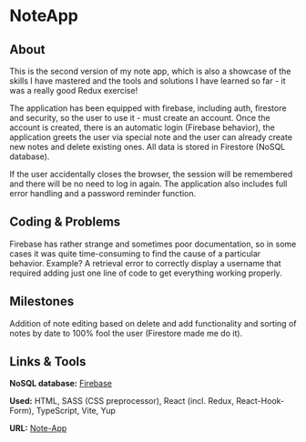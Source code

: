 # NoteApp

## About

This is the second version of my note app, which is also a showcase of the skills I have mastered and the tools and solutions I have learned so far - it was a really good Redux exercise!

The application has been equipped with firebase, including auth, firestore and security, so the user to use it - must create an account. Once the account is created, there is an automatic login (Firebase behavior), the application greets the user via special note and the user can already create new notes and delete existing ones. All data is stored in Firestore (NoSQL database).

If the user accidentally closes the browser, the session will be remembered and there will be no need to log in again. The application also includes full error handling and a password reminder function.

## Coding & Problems

Firebase has rather strange and sometimes poor documentation, so in some cases it was quite time-consuming to find the cause of a particular behavior. Example? A retrieval error to correctly display a username that required adding just one line of code to get everything working properly.

## Milestones

Addition of note editing based on delete and add functionality and sorting of notes by date to 100% fool the user (Firestore made me do it).

## Links & Tools

**NoSQL database:** [Firebase](https://firebase.google.com/)

**Used:** HTML, SASS (CSS preprocessor), React (incl. Redux, React-Hook-Form), TypeScript, Vite, Yup

**URL:** [Note-App](https://with-firebase-note-app.vercel.app/)
